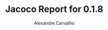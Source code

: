 ---
title: Jacoco Report for 0.1.8
author: Alexandre Carvalho
menu_title: 0.1.8
category: jacoco_reports
layout: iframe
iframe_url: /docs/0.1.8/site/jacoco/index.html
order: 2
---